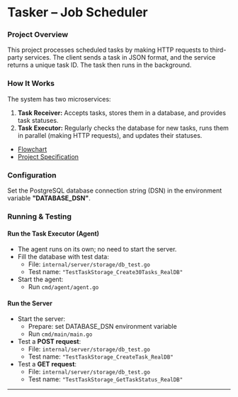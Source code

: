 # Tasker – Job Scheduler  

### Project Overview  
This project processes scheduled tasks by making HTTP requests to third-party services. The client sends a task in JSON format, and the service returns a unique task ID. The task then runs in the background.  

### How It Works  
The system has two microservices:  
1. **Task Receiver:** Accepts tasks, stores them in a database, and provides task statuses.  
2. **Task Executor:** Regularly checks the database for new tasks, runs them in parallel (making HTTP requests), and updates their statuses.  

- [Flowchart](https://github.com/ametow/background-job-processor/blob/main/docs/diagram_microservices.pdf)  
- [Project Specification](https://github.com/ametow/background-job-processor/blob/main/docs/task_spec.pdf)  

### Configuration  
Set the PostgreSQL database connection string (DSN) in the environment variable **"DATABASE_DSN"**.  

### Running & Testing  

#### Run the Task Executor (Agent)  
- The agent runs on its own; no need to start the server.  
- Fill the database with test data:  
  - File: `internal/server/storage/db_test.go`  
  - Test name: `"TestTaskStorage_Create30Tasks_RealDB"`  
- Start the agent:  
  - Run `cmd/agent/agent.go`  

#### Run the Server  
- Start the server:
  - Prepare: set DATABASE_DSN environment variable
  - Run `cmd/main/main.go`  
- Test a **POST request**:  
  - File: `internal/server/storage/db_test.go`  
  - Test name: `"TestTaskStorage_CreateTask_RealDB"`  
- Test a **GET request**:  
  - File: `internal/server/storage/db_test.go`  
  - Test name: `"TestTaskStorage_GetTaskStatus_RealDB"`  

---